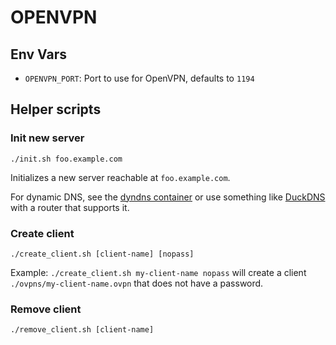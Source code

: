 # OPENVPN


## Env Vars

* `OPENVPN_PORT`: Port to use for OpenVPN, defaults to `1194`

## Helper scripts
### Init new server
```
./init.sh foo.example.com
```

Initializes a new server reachable at `foo.example.com`.

For dynamic DNS, see the [dyndns container](../dyndns/README.md) or use something like [DuckDNS](https://duckdns.org) with a router that supports it.

### Create client

```
./create_client.sh [client-name] [nopass]
```
Example: `./create_client.sh my-client-name nopass` will create a client `./ovpns/my-client-name.ovpn` that does not have a password.

### Remove client
```
./remove_client.sh [client-name]
```
